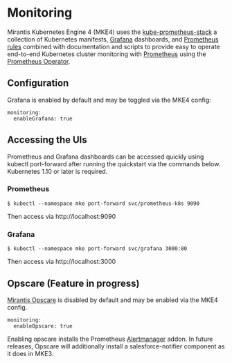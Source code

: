 # Monitoring

Mirantis Kubernetes Engine 4 (MKE4) uses the [kube-prometheus-stack](https://github.com/prometheus-community/helm-charts/tree/main/charts/kube-prometheus-stack) a collection of Kubernetes manifests, [Grafana](https://grafana.com/) dashboards, and [Prometheus rules](https://prometheus.io/docs/prometheus/latest/configuration/recording_rules/) combined with documentation and scripts to provide easy to operate end-to-end Kubernetes cluster monitoring with [Prometheus](https://prometheus.io/) using the [Prometheus Operator](https://github.com/prometheus-operator/prometheus-operator).

## Configuration

Grafana is enabled by default and may be toggled via the MKE4 config:
```
monitoring:
  enableGrafana: true
```

## Accessing the UIs

Prometheus and Grafana dashboards can be accessed quickly using kubectl port-forward after running the quickstart via the commands below. Kubernetes 1.10 or later is required.

### Prometheus

`$ kubectl --namespace mke port-forward svc/prometheus-k8s 9090`

Then access via http://localhost:9090

### Grafana

`$ kubectl --namespace mke port-forward svc/grafana 3000:80`

Then access via http://localhost:3000

## Opscare (Feature in progress)

[Mirantis Opscare](https://www.mirantis.com/resources/opscare-datasheet/) is disabled by default and may be enabled via the MKE4 config.

```
monitoring:
  enableOpscare: true
```

Enabling opscare installs the Prometheus [Alertmanager](https://prometheus.io/docs/alerting/latest/alertmanager/) addon. In future releases, Opscare will additionally install a salesforce-notifier component as it does in MKE3.

